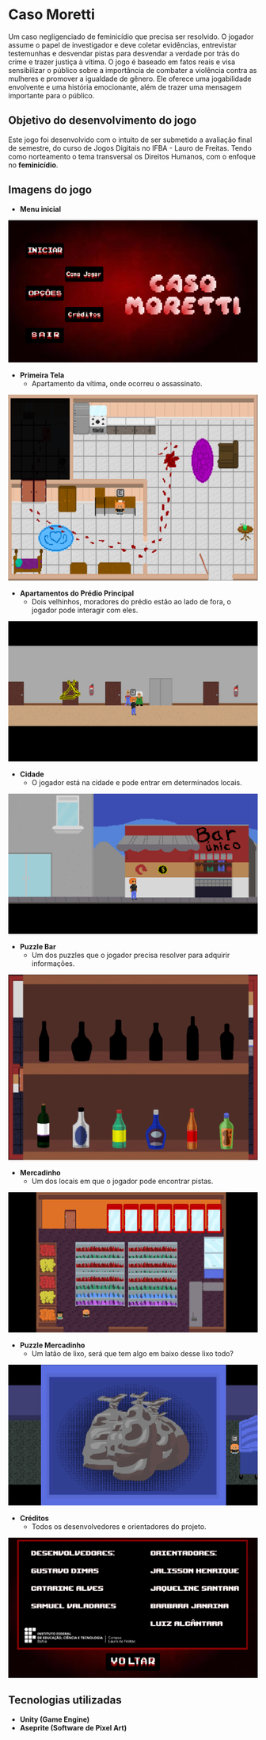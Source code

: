 # Caso Moretti

Um caso negligenciado de feminicídio que precisa ser resolvido. O jogador assume o papel de investigador e deve coletar evidências, entrevistar testemunhas e desvendar pistas para desvendar a verdade por trás do crime e trazer justiça à vítima. O jogo é baseado em fatos reais e visa sensibilizar o público sobre a importância de combater a violência contra as mulheres e promover a igualdade de gênero. Ele oferece uma jogabilidade envolvente e uma história emocionante, além de trazer uma mensagem importante para o público.

## Objetivo do desenvolvimento do jogo

Este jogo foi desenvolvido com o intuito de ser submetido a avaliação final de semestre, do curso de Jogos Digitais no IFBA - Lauro de Freitas. Tendo como norteamento o tema transversal os Direitos Humanos, com o enfoque no **feminicídio**.


## Imagens do jogo

- **Menu inicial**
  
![Image](./Docs/Images/Menu.png)

- **Primeira Tela**
  - Apartamento da vítima, onde ocorreu o assassinato.
  
![Image](./Docs/Images/ApartamentoSofia.png)

- **Apartamentos do Prédio Principal**
  - Dois velhinhos, moradores do prédio estão ao lado de fora, o jogador pode interagir com eles.

![Image](./Docs/Images/Apartamentos.png)

- **Cidade**
  - O jogador está na cidade e pode entrar em determinados locais.

![Image](./Docs/Images/Bar.png)

- **Puzzle Bar**
  - Um dos puzzles que o jogador precisa resolver para adquirir informações.

![Image](./Docs/Images/PuzzleBar.png)

- **Mercadinho**
  - Um dos locais em que o jogador pode encontrar pistas.

![Image](./Docs/Images/Mercadinho.png)

- **Puzzle Mercadinho**
  - Um latão de lixo, será que tem algo em baixo desse lixo todo?

![Image](./Docs/Images/PuzzleMercadinho.png)

- **Créditos**
  - Todos os desenvolvedores e orientadores do projeto.

![Image](./Docs/Images/Credits.png)

## Tecnologias utilizadas

- **Unity (Game Engine)**
- **Aseprite (Software de Pixel Art)**